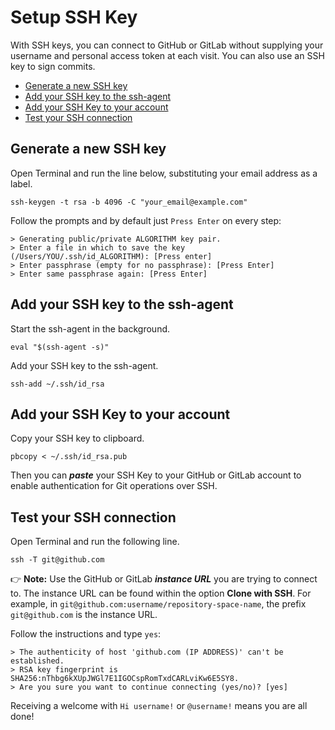 # Setup SSH Key
With SSH keys, you can connect to GitHub or GitLab without supplying your username and personal access token at each visit. You can also use an SSH key to sign commits.
- [Generate a new SSH key](#generate-a-new-ssh-key)
- [Add your SSH key to the ssh-agent](#add-your-ssh-key-to-the-ssh-agent)
- [Add your SSH Key to your account](#add-your-ssh-key-to-your-account)
- [Test your SSH connection](#test-your-ssh-connection)

## Generate a new SSH key
Open Terminal and run the line below, substituting your email address as a label.
```
ssh-keygen -t rsa -b 4096 -C "your_email@example.com"
```

Follow the prompts and by default just `Press Enter` on every step:
```
> Generating public/private ALGORITHM key pair.
> Enter a file in which to save the key (/Users/YOU/.ssh/id_ALGORITHM): [Press enter]
> Enter passphrase (empty for no passphrase): [Press Enter]
> Enter same passphrase again: [Press Enter]
```


## Add your SSH key to the ssh-agent
Start the ssh-agent in the background.
```
eval "$(ssh-agent -s)"
```

Add your SSH key to the ssh-agent.
```
ssh-add ~/.ssh/id_rsa
```


## Add your SSH Key to your account
Copy your SSH key to clipboard.
```
pbcopy < ~/.ssh/id_rsa.pub
```

Then you can **_paste_** your SSH Key to your GitHub or GitLab account to enable authentication for Git operations over SSH.


## Test your SSH connection
Open Terminal and run the following line.
```
ssh -T git@github.com
```

👉 __Note:__ Use the GitHub or GitLab **_instance URL_** you are trying to connect to. The instance URL can be found within the option __Clone with SSH__. For example, in `git@github.com:username/repository-space-name`, the prefix `git@github.com` is the instance URL.

Follow the instructions and type `yes`:
```
> The authenticity of host 'github.com (IP ADDRESS)' can't be established.
> RSA key fingerprint is SHA256:nThbg6kXUpJWGl7E1IGOCspRomTxdCARLviKw6E5SY8.
> Are you sure you want to continue connecting (yes/no)? [yes]
```

Receiving a welcome with `Hi username!` or `@username!` means you are all done!
